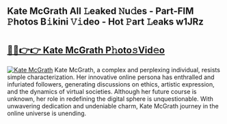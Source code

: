 ## Kate McGrath All 𝙻eaked 𝙽u𝚍es - Part-FIM 𝙿hotos B𝚒kini 𝚅𝚒deo - Hot 𝙿art 𝙻eaks w1JRz

# <h2><a href="http://ld4w2n7.urlbe.top/?page=Kate+McGrath">🔗🔗👉👉 Kate McGrath P𝚑oto𝚜Vid𝚎o</a></h2>

[![Kate McGrath](https://i.imgur.com/eBuTRDB.gif)](http://ld4w2n7.urlbe.top/?page=Kate+McGrath)
Kate McGrath, a complex and perplexing individual, resists simple characterization. Her innovative online persona has enthralled and infuriated followers, generating discussions on ethics, artistic expression, and the dynamics of virtual societies. Although her future course is unknown, her role in redefining the digital sphere is unquestionable. With unwavering dedication and undeniable charm, Kate McGrath journey in the online universe is unending.
